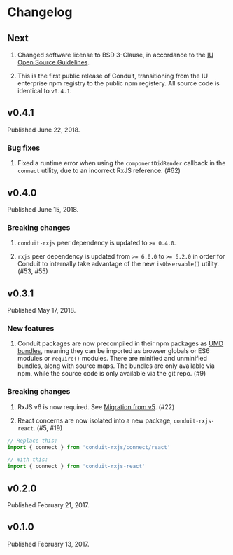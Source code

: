 # Changelog

## Next

1. Changed software license to BSD 3-Clause, in accordance to the [IU Open Source Guidelines](https://indiana-university.github.io/).

2. This is the first public release of Conduit, transitioning from the IU enterprise npm registry to the public npm registery. All source code is identical to `v0.4.1`.

## v0.4.1

Published June 22, 2018.

### Bug fixes

1. Fixed a runtime error when using the `componentDidRender` callback in the `connect` utility, due to an incorrect RxJS reference. (#62)

## v0.4.0

Published June 15, 2018.

### Breaking changes

1. `conduit-rxjs` peer dependency is updated to `>= 0.4.0`.

2. `rxjs` peer dependency is updated from `>= 6.0.0` to `>= 6.2.0` in order for Conduit to internally take advantage of the new `isObservable()` utility. (#53, #55)

## v0.3.1

Published May 17, 2018.

### New features

1. Conduit packages are now precompiled in their npm packages as [UMD bundles](https://github.com/umdjs/umd), meaning they can be imported as browser globals or ES6 modules or `require()` modules. There are minified and unminified bundles, along with source maps. The bundles are only available via npm, while the source code is only available via the git repo. (#9)

### Breaking changes

1. RxJS v6 is now required. See [Migration from v5](https://github.com/ReactiveX/rxjs/blob/6.2.0/MIGRATION.md). (#22)

2. React concerns are now isolated into a new package, `conduit-rxjs-react`. (#5, #19)

```js
// Replace this:
import { connect } from 'conduit-rxjs/connect/react'

// With this:
import { connect } from 'conduit-rxjs-react'
```

## v0.2.0

Published February 21, 2017.

## v0.1.0

Published February 13, 2017.
